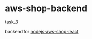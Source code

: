 # aws-shop-backend

task_3

backend for [nodejs-aws-shop-react](https://github.com/darya-startsava/nodejs-aws-shop-react)
